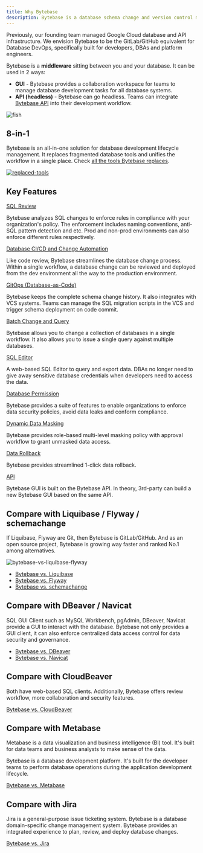 ```yaml
---
title: Why Bytebase
description: Bytebase is a database schema change and version control management tool for teams. It consists of a web console and a backend. The backend has a migration core to manage database schema changes. It also integrates with VCS to enable version controlled schema management.
---
```


Previously, our founding team managed Google Cloud database and API infrastructure. We envision Bytebase
to be the GitLab/GitHub equivalent for Database DevOps, specifically built for developers, DBAs and platform engineers.

Bytebase is a **middleware** sitting between you and your database. It can be used in 2 ways:

- **GUI** - Bytebase provides a collaboration workspace for teams to manage database development tasks for all database systems.
- **API (headless)** - Bytebase can go headless. Teams can integrate [Bytebase API](/docs/api/overview/) into
  their development workflow.

![fish](/content/docs/what-is-bytebase/fish.webp)

## 8-in-1

Bytebase is an all-in-one solution for database development lifecycle management. It replaces fragmented database tools and unifies the workflow in a single place. Check [all the tools Bytebase replaces](/blog/all-database-tools-bytebase-replaces).

[![replaced-tools](/images/replaced-tools.webp)](/blog/all-database-tools-bytebase-replaces)

## Key Features

[SQL Review](/docs/sql-review/overview/)

Bytebase analyzes SQL changes to enforce rules in compliance with your organization's policy. The enforcement includes naming conventions, anti-SQL pattern detection and etc. Prod and non-prod environments can also enforce different rules respectively.

[Database CI/CD and Change Automation](/docs/change-database/change-workflow/)

Like code review, Bytebase streamlines the database change process. Within a single workflow, a database change can be reviewed and deployed from the dev environment all the way to the production environment.

[GitOps (Database-as-Code)](/docs/vcs-integration/overview/)

Bytebase keeps the complete schema change history. It also integrates with VCS systems. Teams can manage the SQL migration scripts in the VCS and trigger schema deployment on code commit.

[Batch Change and Query](/docs/change-database/batch-change/)

Bytebase allows you to change a collection of databases in a single workflow. It also allows you to issue
a single query against multiple databases.

[SQL Editor](/docs/sql-editor/overview/)

A web-based SQL Editor to query and export data. DBAs no longer need to give away sensitive database credentials when developers need to access the data.

[Database Permission](/docs/security/database-permission/query/)

Bytebase provides a suite of features to enable organizations to enforce data security policies, avoid data leaks and conform compliance.

[Dynamic Data Masking](/docs/security/data-masking/overview/)

Bytebase provides role-based multi-level masking policy with approval workflow to grant unmasked data access.

[Data Rollback](/docs/change-database/rollback-data-changes/)

Bytebase provides streamlined 1-click data rollback.

[API](/docs/api/overview/)

Bytebase GUI is built on the Bytebase API. In theory, 3rd-party can build a new Bytebase
GUI based on the same API.

## Compare with Liquibase / Flyway / schemachange

If Liquibase, Flyway are Git, then Bytebase is GitLab/GitHub. And as an open source project, Bytebase
is growing way faster and ranked No.1 among alternatives.

![bytebase-vs-liquibase-flyway](/content/docs/what-is-bytebase/bytebase-vs-liquibase-flyway-schemachange.webp)

- [Bytebase vs. Liquibase](/blog/bytebase-vs-liquibase/)
- [Bytebase vs. Flyway](/blog/bytebase-vs-flyway/)
- [Bytebase vs. schemachange](/blog/snowflake-schema-change/)

## Compare with DBeaver / Navicat

SQL GUI Client such as MySQL Workbench, pgAdmin, DBeaver, Navicat provide a GUI to interact with the
database. Bytebase not only provides a GUI client, it can also enforce centralized data access control
for data security and governance.

- [Bytebase vs. DBeaver](/blog/bytebase-vs-dbeaver/)
- [Bytebase vs. Navicat](/blog/stop-using-navicat/)

## Compare with CloudBeaver

Both have web-based SQL clients. Additionally, Bytebase offers review workflow, more collaboration and security features.

[Bytebase vs. CloudBeaver](/blog/bytebase-vs-cloudbeaver/)

## Compare with Metabase

Metabase is a data visualization and business intelligence (BI) tool. It's built for data teams and business analysts
to make sense of the data.

Bytebase is a database development platform. It's built for the developer teams to perform database operations during the application development lifecycle.

[Bytebase vs. Metabase](/blog/bytebase-vs-metabase/)

## Compare with Jira

Jira is a general-purpose issue ticketing system. Bytebase is a database domain-specific change management system.
Bytebase provides an integrated experience to plan, review, and deploy database changes.

[Bytebase vs. Jira](/blog/use-jira-for-database-change/)
